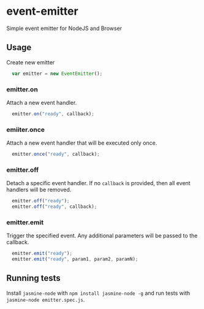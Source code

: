 event-emitter
=============

Simple event emitter for NodeJS and Browser

## Usage

Create new emitter

``` javascript
  var emitter = new EventEmitter();
```

### emitter.on

Attach a new event handler.

``` javascript
  emitter.on("ready", callback);
``` 

### emiiter.once

Attach a new event handler that will be executed only once.

``` javascript
  emitter.once("ready", callback);
```

### emitter.off

Detach a specific event handler.  If no `callback` is 
provided, then all event handlers will be removed.

``` javascript
  emitter.off("ready");
  emitter.off("ready", callback);
```

### emitter.emit 

Trigger the specified event. Any additional parameters
will be passed to the callback.

``` javascript
  emitter.emit("ready");
  emitter.emit("ready", param1, param2, paramN);
```

## Running tests

Install `jasmine-node` with `npm install jasmine-node -g` and
run tests with `jasmine-node emitter.spec.js`.
